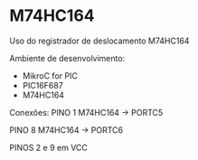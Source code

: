 # M74HC164
Uso do registrador de deslocamento M74HC164

Ambiente de desenvolvimento: 
 * MikroC for PIC
 * PIC16F687
 * M74HC164
 
Conexões:
PINO 1 M74HC164 -> PORTC5

PINO 8 M74HC164 -> PORTC6

PINOS 2 e 9 em VCC
